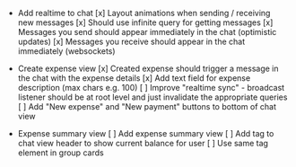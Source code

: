 -   Add realtime to chat
    [x] Layout animations when sending / receiving new messages
    [x] Should use infinite query for getting messages
    [x] Messages you send should appear immediately in the chat (optimistic updates)
    [x] Messages you receive should appear in the chat immediately (websockets)

-   Create expense view
    [x] Created expense should trigger a message in the chat with the expense details
    [x] Add text field for expense description (max chars e.g. 100)
    [ ] Improve "realtime sync" - broadcast listener should be at root level and just invalidate the appropriate queries
    [ ] Add "New expense" and "New payment" buttons to bottom of chat view

-   Expense summary view
    [ ] Add expense summary view
    [ ] Add tag to chat view header to show current balance for user
    [ ] Use same tag element in group cards
